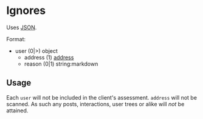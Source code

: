 # Ignores
Uses [JSON](https://www.json.org/).

Format:
 - user (0|>) object
	 - address (1) [address](address.md)
	 - reason (0|1) string:markdown

## Usage
Each `user` will not be included in the client's assessment. `address` will not be scanned. As such any posts, interactions, user trees or alike will *not* be attained.
<!--stackedit_data:
eyJoaXN0b3J5IjpbLTE5NjEyNzM3NjVdfQ==
-->